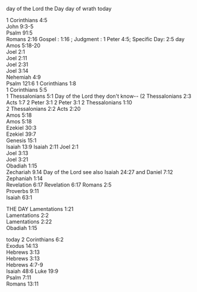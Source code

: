 day of the Lord 
the Day 
day of wrath 
today 

1 Corinthians 4:5	
John 9:3-5	
Psalm 91:5	
Romans 2:16	Gospel : 1:16 ; Judgment : 1 Peter 4:5; Specific Day: 2:5 day
Amos 5:18-20	
Joel 2:1	
Joel 2:11	
Joel 2:31	
Joel 3:14	
Nehemiah 4:9	
Psalm 121:6	
1 Corinthians 1:8	
1 Corinthians 5:5	
1 Thessalonians 5:1	Day of the Lord they don't know-- (2 Thessalonians 2:3 Acts 1:7
2 Peter 3:1	
2 Peter 3:1	
2 Thessalonians 1:10	
2 Thessalonians 2:2	
Acts 2:20	
Amos 5:18	
Amos 5:18	
Ezekiel 30:3	
Ezekiel 39:7	
Genesis 15:1	
Isaiah 13:9	
Isaiah 2:11	
Joel 2:1	
Joel 3:13	
Joel 3:21	
Obadiah 1:15	
Zechariah 9.14	Day of the Lord see also Isaiah 24:27 and Daniel 7:12
Zephaniah 1:14	
Revelation 6:17	
Revelation 6:17	
Romans 2:5	
Proverbs 9:11	
Isaiah 63:1	

THE DAY
Lamentations 1:21	
Lamentations 2:2	
Lamentations 2:22	
Obadiah 1:15	

today
2 Corinthians 6:2	
Exodus 14:13	
Hebrews 3:13	
Hebrews 3:13	
Hebrews 4:7-9	
Isaiah 48:6	
Luke 19:9	
Psalm 7:11	
Romans 13:11	
